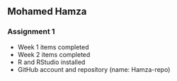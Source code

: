 ## Mohamed Hamza
### Assignment 1

* Week 1 items completed
* Week 2 items completed
* R and RStudio installed
* GitHub account and repository (name: Hamza-repo)